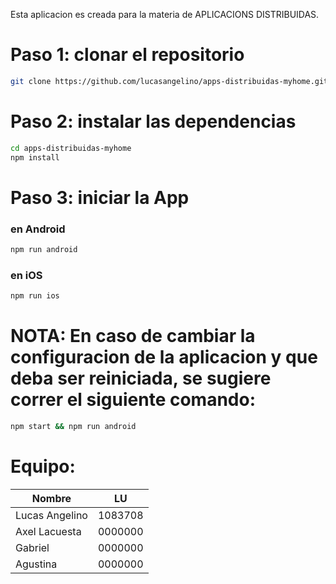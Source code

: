 Esta aplicacion es creada para la materia de APLICACIONS DISTRIBUIDAS.

# Paso 1: clonar el repositorio

```bash
git clone https://github.com/lucasangelino/apps-distribuidas-myhome.git
```

# Paso 2: instalar las dependencias

```bash
cd apps-distribuidas-myhome
npm install
```

# Paso 3: iniciar la App

### en Android

```bash
npm run android
```

### en iOS

```bash
npm run ios
```

# NOTA: En caso de cambiar la configuracion de la aplicacion y que deba ser reiniciada, se sugiere correr el siguiente comando:

```bash
npm start && npm run android
```

# Equipo:

| Nombre         | LU      |
| -------------- | ------- |
| Lucas Angelino | 1083708 |
| Axel Lacuesta  | 0000000 |
| Gabriel        | 0000000 |
| Agustina       | 0000000 |
